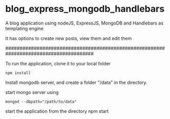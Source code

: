 blog_express_mongodb_handlebars
===============================

A blog application using nodeJS, ExpressJS, MongoDB and Handlebars as templating engine

It has options to create new posts, view them and edit them

#######################################################################################

To run the application, clone it to your local folder

    npm install

Install mongodb server, and create a folder "/data" in the directory.

start mongo server using

	mongod --dbpath="/path/to/data"
    
start the application from the directory
	npm start
